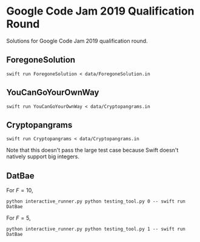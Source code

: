 # Google Code Jam 2019 Qualification Round

Solutions for Google Code Jam 2019 qualification round.

## ForegoneSolution

```
swift run ForegoneSolution < data/ForegoneSolution.in
```

## YouCanGoYourOwnWay

```
swift run YouCanGoYourOwnWay < data/Cryptopangrams.in
```

## Cryptopangrams

```
swift run Cryptopangrams < data/Cryptopangrams.in
```

Note that this doesn't pass the large test case because Swift doesn't natively
support big integers.

## DatBae

For $F = 10$,

```
python interactive_runner.py python testing_tool.py 0 -- swift run DatBae
```

For $F = 5$,

```
python interactive_runner.py python testing_tool.py 1 -- swift run DatBae
```
